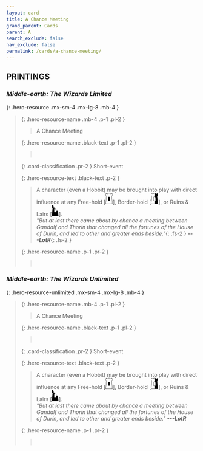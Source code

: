 ```yaml
---
layout: card
title: A Chance Meeting
grand_parent: Cards
parent: A
search_exclude: false
nav_exclude: false
permalink: /cards/a-chance-meeting/
---
```


## PRINTINGS


### _Middle-earth: The Wizards Limited_

{: .hero-resource .mx-sm-4 .mx-lg-8 .mb-4 }
> {: .hero-resource-name .mb-4 .p-1 .pl-2 }
> > <div class="card-mp"></div>
> > <div class="card-name">A Chance Meeting</div>
>
> {: .hero-resource-name .black-text .p-1 .pl-2 }
> > &nbsp;
>
> {: .card-classification .pr-2 }
> Short-event
>
> {: .hero-resource-text .black-text .p-2 }
> > A character (even a Hobbit) may be brought into play with direct influence at any Free-hold \[&#65279;![](/assets/images/free-hold.svg)&#65279;], Border-hold \[&#65279;![](/assets/images/border-hold.svg)&#65279;], or Ruins & Lairs \[&#65279;![](/assets/images/ruinlair.svg)&#65279;]. <br>_"But at last there came about by chance a meeting between Gandalf and Thorin that changed all the fortunes of the House of Durin, and led to other and greater ends beside."_{: .fs-2 } ***---&#65279;LotR***{: .fs-2 }
> 
> {: .hero-resource-name .p-1 .pr-2 }
> > <div class="card-shield"></div>
> > <div class="card-corruption">&nbsp;</div>

### _Middle-earth: The Wizards Unlimited_

{: .hero-resource-unlimited .mx-sm-4 .mx-lg-8 .mb-4 }
> {: .hero-resource-name .mb-4 .p-1 .pl-2 }
> > <div class="card-mp"></div>
> > <div class="card-name">A Chance Meeting</div>
>
> {: .hero-resource-name .black-text .p-1 .pl-2 }
> > &nbsp;
>
> {: .card-classification .pr-2 }
> Short-event
>
> {: .hero-resource-text .black-text .p-2 }
> > A character (even a Hobbit) may be brought into play with direct influence at any Free-hold \[![](/assets/images/free-hold.svg)], Border-hold \[![](/assets/images/border-hold.svg)], or Ruins & Lairs \[![](/assets/images/ruinlair.svg)]. <br>_"But at last there came about by chance a meeting between Gandalf and Thorin that changed all the fortunes of the House of Durin, and led to other and greater ends beside."_ ***---&#65279;LotR*** 
> 
> {: .hero-resource-name .p-1 .pr-2 }
> > <div class="card-shield"></div>
> > <div class="card-corruption">&nbsp;</div>
